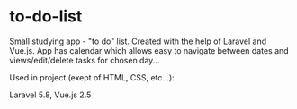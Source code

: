 # to-do-list

Small studying app - "to do" list. Created with the help of Laravel and Vue.js. App has calendar which allows easy to navigate between dates and views/edit/delete tasks for chosen day...

Used in project (exept of HTML, CSS, etc...):

Laravel 5.8,
Vue.js 2.5
